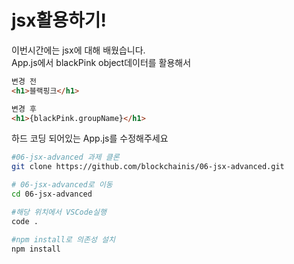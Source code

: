 # jsx활용하기!


이번시간에는 jsx에 대해 배웠습니다.
<br/>
App.js에서 
blackPink object데이터를 활용해서 

```html 
변경 전
<h1>블랙핑크</h1>

변경 후
<h1>{blackPink.groupName}</h1>
```

하드 코딩 되어있는 App.js를 수정해주세요 

```bash
#06-jsx-advanced 과제 클론
git clone https://github.com/blockchainis/06-jsx-advanced.git

# 06-jsx-advanced로 이동
cd 06-jsx-advanced

#해당 위치에서 VSCode실행
code .

#npm install로 의존성 설치
npm install
```
